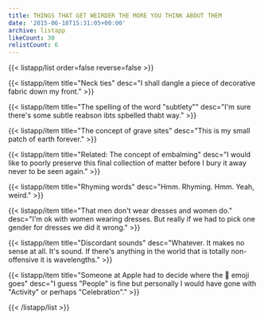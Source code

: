 ```yaml
---
title: THINGS THAT GET WEIRDER THE MORE YOU THINK ABOUT THEM
date: '2015-06-18T15:31:05+00:00'
archive: listapp
likeCount: 30
relistCount: 6
---
```


{{< listapp/list order=false reverse=false >}}

   {{< listapp/item title="Neck ties"
      desc="I shall dangle a piece of decorative fabric down my front." >}}

   {{< listapp/item title="The spelling of the word \"subtlety\""
      desc="I'm sure there's some subtle reabson ibts spbelled thabt way." >}}

   {{< listapp/item title="The concept of grave sites"
      desc="This is my small patch of earth forever." >}}

   {{< listapp/item title="Related: The concept of embalming"
      desc="I would like to poorly preserve this final collection of matter before I bury it away never to be seen again." >}}

   {{< listapp/item title="Rhyming words"
      desc="Hmm. Rhyming. Hmm. Yeah, weird." >}}

   {{< listapp/item title="That men don't wear dresses and women do."
      desc="I'm ok with women wearing dresses. But really if we had to pick one gender for dresses we did it wrong." >}}

   {{< listapp/item title="Discordant sounds"
      desc="Whatever. It makes no sense at all. It's sound. If there's anything in the world that is totally non-offensive it is wavelengths." >}}

   {{< listapp/item title="Someone at Apple had to decide where the 💩 emoji goes"
      desc="I guess \"People\" is fine but personally I would have gone with \"Activity\" or perhaps \"Celebration\"." >}}

{{< /listapp/list >}}
